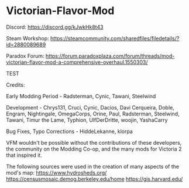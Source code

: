 # Victorian-Flavor-Mod

Discord: https://discord.gg/kJwkHk8t43

Steam Workshop: https://steamcommunity.com/sharedfiles/filedetails/?id=2880089689

Paradox Forum: https://forum.paradoxplaza.com/forum/threads/mod-victorian-flavor-mod-a-comprehensive-overhaul.1550303/

TEST

Credits:

Early Modding Period - Radsterman, Cynic, Tawani, Steelwind

Development - Chrys131, Cruci, Cynic, Dacios, Davi Cerqueira, Doble, Engram, Nightingale, OmegaCorps, Orine, Paul, Radsterman, Steelwind, Tawani, Timur the Lame, Typhion, UlfDerDritte, woojin, YashaCarry

Bug Fixes, Typo Corrections - HiddeLekanne, klorpa


VFM wouldn't be possible without the contributions of these developers, the community on the Modding Co-op, and the many mods for Victoria 2 that inspired it.


The following sources were used in the creation of many aspects of the mod's map:
https://www.hydrosheds.org/
https://censusmosaic.demog.berkeley.edu/home
https://gis.harvard.edu/
